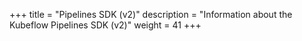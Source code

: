 +++
title = "Pipelines SDK (v2)"
description = "Information about the Kubeflow Pipelines SDK (v2)"
weight = 41
+++